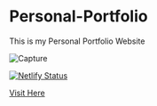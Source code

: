# Personal-Portfolio
This is my Personal Portfolio Website

![Capture](https://github.com/Dhruvpandey08/Personal-Portfolio/assets/87525399/a3ff5d16-23db-457b-bc3d-fad7f506b085)

[![Netlify Status](https://api.netlify.com/api/v1/badges/bef0f44c-dbf9-4508-a6b0-e133c9f95136/deploy-status)](https://app.netlify.com/sites/dhruvpandey-portfolio/deploys)


<a href="https://dhruvpandey-portfolio.netlify.app/">Visit Here</a>
